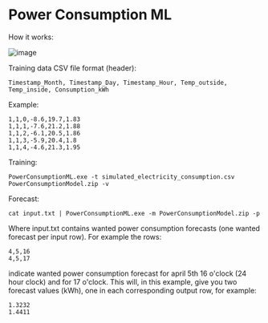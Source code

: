 # Power Consumption ML

How it works:

![image](https://github.com/user-attachments/assets/af0c74c9-d518-470e-83e6-e05c4ffe3681)



Training data CSV file format (header):
```
Timestamp_Month, Timestamp_Day, Timestamp_Hour, Temp_outside, Temp_inside, Consumption_kWh
```

Example:

```
1,1,0,-8.6,19.7,1.83
1,1,1,-7.6,21.2,1.88
1,1,2,-6.1,20.5,1.86
1,1,3,-5.9,20.4,1.8
1,1,4,-4.6,21.3,1.95
```

Training:
```
PowerConsumptionML.exe -t simulated_electricity_consumption.csv PowerConsumptionModel.zip -v
```

Forecast:
```
cat input.txt | PowerConsumptionML.exe -m PowerConsumptionModel.zip -p
```
Where input.txt contains wanted power consumption forecasts (one wanted forecast per input row). For example the rows:

```
4,5,16 
4,5,17
```


indicate wanted power consumption forecast for april 5th 16 o'clock (24 hour clock) and for 17 o'clock. This will, in this example, give you two forecast values (kWh), one in each corresponding output row, for example:
```
1.3232
1.4411
```
